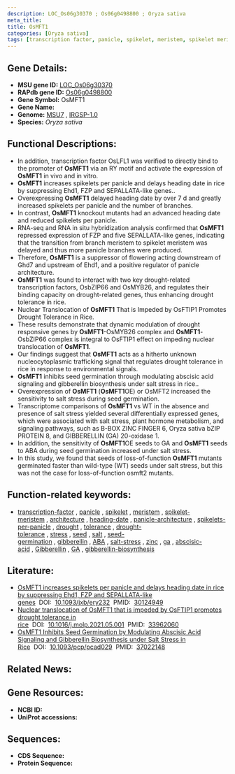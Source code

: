 ```yaml
---
description: LOC_Os06g30370 ; Os06g0498800 ; Oryza sativa
meta_title:
title: OsMFT1
categories: [Oryza sativa]
tags: [transcription factor, panicle, spikelet, meristem, spikelet meristem, architecture, heading date, panicle architecture, spikelets per panicle, drought, tolerance, drought tolerance, stress, seed, salt, seed germination, gibberellin, ABA, salt stress, zinc, ga,  ga , abscisic acid, Gibberellin, GA,  ABA , gibberellin biosynthesis]
---
```


## Gene Details:
- **MSU gene ID:** [LOC_Os06g30370](http://rice.uga.edu/cgi-bin/ORF_infopage.cgi?orf=LOC_Os06g30370)  
- **RAPdb gene ID:** [Os06g0498800](https://rapdb.dna.affrc.go.jp/locus/?name=Os06g0498800)  
- **Gene Symbol:** OsMFT1
- **Gene Name:**
- **Genome:**  [MSU7](http://rice.uga.edu/)&nbsp;,&nbsp;[IRGSP-1.0](https://rapdb.dna.affrc.go.jp/download/irgsp1.html)
- **Species:** *Oryza sativa*

## Functional Descriptions:
   - In addition, transcription factor OsLFL1 was verified to directly bind to the promoter of **OsMFT1** via an RY motif and activate the expression of **OsMFT1** in vivo and in vitro.
   - **OsMFT1** increases spikelets per panicle and delays heading date in rice by suppressing Ehd1, FZP and SEPALLATA-like genes..
   - Overexpressing **OsMFT1** delayed heading date by over 7 d and greatly increased spikelets per panicle and the number of branches.
   - In contrast, **OsMFT1** knockout mutants had an advanced heading date and reduced spikelets per panicle.
   - RNA-seq and RNA in situ hybridization analysis confirmed that **OsMFT1** repressed expression of FZP and five SEPALLATA-like genes, indicating that the transition from branch meristem to spikelet meristem was delayed and thus more panicle branches were produced.
   - Therefore, **OsMFT1** is a suppressor of flowering acting downstream of Ghd7 and upstream of Ehd1, and a positive regulator of panicle architecture.
   - **OsMFT1** was found to interact with two key drought-related transcription factors, OsbZIP66 and OsMYB26, and regulates their binding capacity on drought-related genes, thus enhancing drought tolerance in rice.
   - Nuclear Translocation of **OsMFT1** That is Impeded by OsFTIP1 Promotes Drought Tolerance in Rice.
   - These results demonstrate that dynamic modulation of drought responsive genes by **OsMFT1**-OsMYB26 complex and **OsMFT1**-OsbZIP66 complex is integral to OsFTIP1 effect on impeding nuclear translocation of **OsMFT1**.
   - Our findings suggest that **OsMFT1** acts as a hitherto unknown nucleocytoplasmic trafficking signal that regulates drought tolerance in rice in response to environmental signals.
   - **OsMFT1** inhibits seed germination through modulating abscisic acid signaling and gibberellin biosynthesis under salt stress in rice..
   - Overexpression of **OsMFT1** (**OsMFT1**OE) or OsMFT2 increased the sensitivity to salt stress during seed germination.
   - Transcriptome comparisons of **OsMFT1** vs WT in the absence and presence of salt stress yielded several differentially expressed genes, which were associated with salt stress, plant hormone metabolism, and signaling pathways, such as B-BOX ZINC FINGER 6, Oryza sativa bZIP PROTEIN 8, and GIBBERELLIN (GA) 20-oxidase 1.
   - In addition, the sensitivity of **OsMFT1**OE seeds to GA and **OsMFT1** seeds to ABA during seed germination increased under salt stress.
   - In this study, we found that seeds of loss-of-function **OsMFT1** mutants germinated faster than wild-type (WT) seeds under salt stress, but this was not the case for loss-of-function osmft2 mutants.

## Function-related keywords:
   - [transcription-factor](/tags/transcription-factor/)&nbsp;,&nbsp;[panicle](/tags/panicle/)&nbsp;,&nbsp;[spikelet](/tags/spikelet/)&nbsp;,&nbsp;[meristem](/tags/meristem/)&nbsp;,&nbsp;[spikelet-meristem](/tags/spikelet-meristem/)&nbsp;,&nbsp;[architecture](/tags/architecture/)&nbsp;,&nbsp;[heading-date](/tags/heading-date/)&nbsp;,&nbsp;[panicle-architecture](/tags/panicle-architecture/)&nbsp;,&nbsp;[spikelets-per-panicle](/tags/spikelets-per-panicle/)&nbsp;,&nbsp;[drought](/tags/drought/)&nbsp;,&nbsp;[tolerance](/tags/tolerance/)&nbsp;,&nbsp;[drought-tolerance](/tags/drought-tolerance/)&nbsp;,&nbsp;[stress](/tags/stress/)&nbsp;,&nbsp;[seed](/tags/seed/)&nbsp;,&nbsp;[salt](/tags/salt/)&nbsp;,&nbsp;[seed-germination](/tags/seed-germination/)&nbsp;,&nbsp;[gibberellin](/tags/gibberellin/)&nbsp;,&nbsp;[ABA](/tags/ABA/)&nbsp;,&nbsp;[salt-stress](/tags/salt-stress/)&nbsp;,&nbsp;[zinc](/tags/zinc/)&nbsp;,&nbsp;[ga](/tags/ga/)&nbsp;,&nbsp;[abscisic-acid](/tags/abscisic-acid/)&nbsp;,&nbsp;[Gibberellin](/tags/Gibberellin/)&nbsp;,&nbsp;[GA](/tags/GA/)&nbsp;,&nbsp;[gibberellin-biosynthesis](/tags/gibberellin-biosynthesis/)

## Literature:
   - [OsMFT1 increases spikelets per panicle and delays heading date in rice by suppressing Ehd1, FZP and SEPALLATA-like genes](https://www.doi.org/10.1093/jxb/ery232)&nbsp;&nbsp;DOI:&nbsp;&nbsp;[10.1093/jxb/ery232](https://www.doi.org/10.1093/jxb/ery232)&nbsp;&nbsp;PMID:&nbsp;&nbsp;[30124949](https://pubmed.ncbi.nlm.nih.gov/30124949/)
   - [Nuclear translocation of OsMFT1 that is impeded by OsFTIP1 promotes drought tolerance in rice](https://www.doi.org/10.1016/j.molp.2021.05.001)&nbsp;&nbsp;DOI:&nbsp;&nbsp;[10.1016/j.molp.2021.05.001](https://www.doi.org/10.1016/j.molp.2021.05.001)&nbsp;&nbsp;PMID:&nbsp;&nbsp;[33962060](https://pubmed.ncbi.nlm.nih.gov/33962060/)
   - [OsMFT1 Inhibits Seed Germination by Modulating Abscisic Acid Signaling and Gibberellin Biosynthesis under Salt Stress in Rice](https://www.doi.org/10.1093/pcp/pcad029)&nbsp;&nbsp;DOI:&nbsp;&nbsp;[10.1093/pcp/pcad029](https://www.doi.org/10.1093/pcp/pcad029)&nbsp;&nbsp;PMID:&nbsp;&nbsp;[37022148](https://pubmed.ncbi.nlm.nih.gov/37022148/)

## Related News:

## Gene Resources:
- **NCBI ID:**  []()
- **UniProt accessions:** [](https://www.uniprot.org/uniprotkb//entry)

## Sequences:
- **CDS Sequence:**
- **Protein Sequence:**
